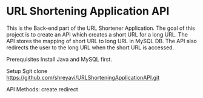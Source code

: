 # URL Shortening Application API
This is the Back-end part of the URL Shortener Application. The goal of this project is to create an API which creates a short URL for a long URL. The API stores the mapping of short URL to long URL in MySQL DB. The API also redirects the user to the long URL when the short URL is accessed.

Prerequisites
Install Java and MySQL first. 

Setup
\$git clone https://github.com/shreyavi/URLShorteningApplicationAPI.git


API Methods:
create
redirect
